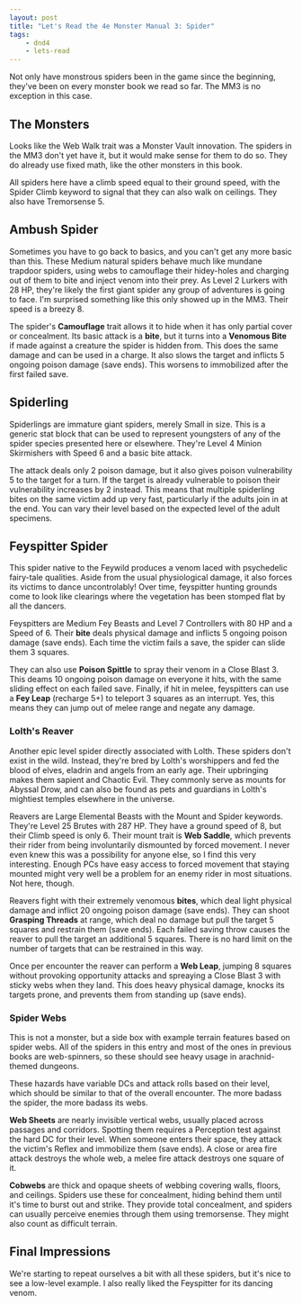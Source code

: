 ```yaml
---
layout: post
title: "Let's Read the 4e Monster Manual 3: Spider"
tags:
    - dnd4
    - lets-read
---
```


Not only have monstrous spiders been in the game since the beginning, they've
been on every monster book we read so far. The MM3 is no exception in this
case.

## The Monsters

Looks like the Web Walk trait was a Monster Vault innovation. The spiders in the
MM3 don't yet have it, but it would make sense for them to do so. They do
already use fixed math, like the other monsters in this book.

All spiders here have a climb speed equal to their ground speed, with the Spider
Climb keyword to signal that they can also walk on ceilings. They also have
Tremorsense 5.

## Ambush Spider

Sometimes you have to go back to basics, and you can't get any more basic than
this. These Medium natural spiders behave much like mundane trapdoor spiders,
using webs to camouflage their hidey-holes and charging out of them to bite and
inject venom into their prey. As Level 2 Lurkers with 28 HP, they're likely the
first giant spider any group of adventures is going to face. I'm surprised
something like this only showed up in the MM3. Their speed is a breezy 8.

The spider's **Camouflage** trait allows it to hide when it has only partial
cover or concealment. Its basic attack is a **bite**, but it turns into a
**Venomous Bite** if made against a creature the spider is hidden from. This
does the same damage and can be used in a charge. It also slows the target and
inflicts 5 ongoing poison damage (save ends). This worsens to immobilized after
the first failed save.

## Spiderling

Spiderlings are immature giant spiders, merely Small in size. This is a generic
stat block that can be used to represent youngsters of any of the spider species
presented here or elsewhere. They're Level 4 Minion Skirmishers with Speed 6 and
a basic bite attack.

The attack deals only 2 poison damage, but it also gives poison vulnerability 5
to the target for a turn. If the target is already vulnerable to poison their
vulnerability increases by 2 instead. This means that multiple spiderling bites
on the same victim add up very fast, particularly if the adults join in at the
end. You can vary their level based on the expected level of the adult
specimens.

## Feyspitter Spider

This spider native to the Feywild produces a venom laced with psychedelic
fairy-tale qualities. Aside from the usual physiological damage, it also forces
its victims to dance uncontrolably! Over time, feyspitter hunting grounds come
to look like clearings where the vegetation has been stomped flat by all the
dancers.

Feyspitters are Medium Fey Beasts and Level 7 Controllers with 80 HP and a Speed
of 6. Their **bite** deals physical damage and inflicts 5 ongoing poison damage
(save ends). Each time the victim fails a save, the spider can slide them 3
squares.

They can also use **Poison Spittle** to spray their venom in a Close
Blast 3. This deams 10 ongoing poison damage on everyone it hits, with the same
sliding effect on each failed save. Finally, if hit in melee, feyspitters can
use a **Fey Leap** (recharge 5+) to teleport 3 squares as an interrupt. Yes,
this means they can jump out of melee range and negate any damage.

### Lolth's Reaver

Another epic level spider directly associated with Lolth. These spiders don't
exist in the wild. Instead, they're bred by Lolth's worshippers and fed the
blood of elves, eladrin and angels from an early age. Their upbringing makes
them sapient and Chaotic Evil. They commonly serve as mounts for Abyssal Drow,
and can also be found as pets and guardians in Lolth's mightiest temples
elsewhere in the universe.

Reavers are Large Elemental Beasts with the Mount and Spider keywords. They're
Level 25 Brutes with 287 HP. They have a ground speed of 8, but their Climb
speed is only 6. Their mount trait is **Web Saddle**, which prevents their rider
from being involuntarily dismounted by forced movement. I never even knew this
was a possibility for anyone else, so I find this very interesting. Enough PCs
have easy access to forced movement that staying mounted might very well be a
problem for an enemy rider in most situations. Not here, though.

Reavers fight with their extremely venomous **bites**, which deal light physical
damage and inflict 20 ongoing poison damage (save ends). They can shoot
**Grasping Threads** at range, which deal no damage but pull the target 5
squares and restrain them (save ends). Each failed saving throw causes the
reaver to pull the target an additional 5 squares. There is no hard limit on the
number of targets that can be restrained in this way.

Once per encounter the reaver can perform a **Web Leap**, jumping 8 squares
without provoking opportunity attacks and spreaying a Close Blast 3 with sticky
webs when they land. This does heavy physical damage, knocks its targets prone,
and prevents them from standing up (save ends).

### Spider Webs

This is not a monster, but a side box with example terrain features based on
spider webs. All of the spiders in this entry and most of the ones in previous
books are web-spinners, so these should see heavy usage in arachnid-themed
dungeons.

These hazards have variable DCs and attack rolls based on their level, which
should be similar to that of the overall encounter. The more badass the spider,
the more badass its webs.

**Web Sheets** are nearly invisible vertical webs, usually placed across
passages and corridors. Spotting them requires a Perception test against the
hard DC for their level. When someone enters their space, they attack the
victim's Reflex and immobilize them (save ends). A close or area fire attack
destroys the whole web, a melee fire attack destroys one square of it.

**Cobwebs** are thick and opaque sheets of webbing covering walls, floors, and
ceilings. Spiders use these for concealment, hiding behind them until it's time
to burst out and strike. They provide total concealment, and spiders can usually
perceive enemies through them using tremorsense. They might also count as
difficult terrain.

## Final Impressions

We're starting to repeat ourselves a bit with all these spiders, but it's nice
to see a low-level example. I also really liked the Feyspitter for its dancing
venom.
